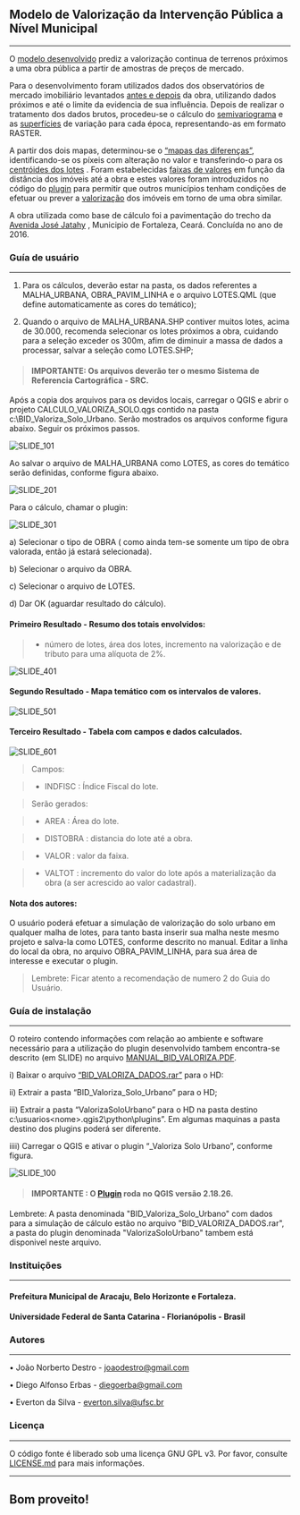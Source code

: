 ## Modelo de Valorização da Intervenção Pública a Nível Municipal

---

O [modelo desenvolvido](https://user-images.githubusercontent.com/60671104/74605560-03ff1d00-50a8-11ea-91dd-e32921332822.png)
 prediz a valorização continua de terrenos próximos a uma obra pública a partir de amostras de preços de mercado. 

Para o desenvolvimento foram utilizados dados dos observatórios de mercado imobiliário levantados [antes e depois](https://user-images.githubusercontent.com/60671104/74605557-019cc300-50a8-11ea-9187-296c13e45b3f.png) da obra, utilizando dados próximos e até o limite da evidencia de sua influência.
Depois de realizar o tratamento dos dados brutos, procedeu-se o cálculo do [semivariograma](https://user-images.githubusercontent.com/60671104/74606810-239b4300-50b2-11ea-86e5-b81dcd58573a.png)
 e as [superfícies](https://user-images.githubusercontent.com/60671104/74606715-88a26900-50b1-11ea-8982-e557c920f08d.png)
 de variação para cada época, representando-as em formato RASTER. 

A partir dos dois mapas, determinou-se o [“mapas das diferenças”](https://user-images.githubusercontent.com/60671104/74605558-02355980-50a8-11ea-8945-6f5cad648637.png), identificando-se os píxeis com alteração no valor e transferindo-o para os [centróides dos lotes](https://user-images.githubusercontent.com/60671104/74605561-0497b380-50a8-11ea-836c-06944b3f6afb.png)
. Foram estabelecidas [faixas de valores](https://user-images.githubusercontent.com/60671104/74605559-02cdf000-50a8-11ea-9b32-958869719785.png)
 em função da distância dos imóveis até a obra e estes valores foram introduzidos no código do [plugin](https://user-images.githubusercontent.com/60671104/74605562-0497b380-50a8-11ea-9ede-fb74850e713e.png) para permitir que outros municípios tenham condições de efetuar ou prever a [valorização](https://user-images.githubusercontent.com/60671104/74605563-05304a00-50a8-11ea-8353-6d56edf7cc20.PNG) dos imóveis em torno de uma obra similar. 
 
A obra utilizada como base de cálculo foi a pavimentação do trecho da [Avenida José Jatahy](https://user-images.githubusercontent.com/60671104/74607225-cacda980-50b5-11ea-83af-f43a0d9e0bdb.png)
, Municipio de Fortaleza, Ceará. Concluída no ano de 2016.

### Guía de usuário

---

1) Para os cálculos, deverão estar na pasta, os dados referentes a MALHA_URBANA, OBRA_PAVIM_LINHA e o arquivo LOTES.QML (que define automaticamente as cores do temático);

2) Quando o arquivo de MALHA_URBANA.SHP contiver muitos lotes, acima de 30.000, recomenda selecionar os lotes próximos a obra, cuidando
 para a seleção exceder os 300m, afim de diminuir a massa de dados a processar, salvar a seleção como LOTES.SHP;

> #### IMPORTANTE: Os arquivos deverão ter o mesmo Sistema de Referencia Cartográfica - SRC.

Após a copia dos arquivos para os devidos locais, carregar o QGIS e abrir o projeto CALCULO_VALORIZA_SOLO.qgs contido na pasta  c:\BID_Valoriza_Solo_Urbano. Serão mostrados os arquivos conforme figura abaixo. Seguir os próximos passos.

![SLIDE_101](https://user-images.githubusercontent.com/60671104/74444983-69f36680-4e54-11ea-920c-1e256ccce5f6.png)

Ao salvar o arquivo de MALHA_URBANA como LOTES, as cores do temático serão definidas, conforme figura abaixo. 

![SLIDE_201](https://user-images.githubusercontent.com/60671104/74446463-afb12e80-4e56-11ea-9b2f-1461cdf89657.png)

Para o cálculo, chamar o plugin:

![SLIDE_301](https://user-images.githubusercontent.com/60671104/74447992-f738ba00-4e58-11ea-83e4-9ce4f540c8ea.png)

a) Selecionar o tipo de OBRA ( como ainda tem-se somente um tipo de obra valorada, então já estará selecionada).

b) Selecionar o arquivo da OBRA.

c) Selecionar o arquivo de LOTES.

d) Dar OK (aguardar resultado do cálculo).

#### Primeiro Resultado - Resumo dos totais envolvidos: 

> - número de lotes, área dos lotes, incremento na valorização e de tributo para uma alíquota de 2%.

![SLIDE_401](https://user-images.githubusercontent.com/60671104/74448430-b55c4380-4e59-11ea-9cf9-0c0919eb0586.png)

#### Segundo Resultado - Mapa temático com os intervalos de valores. 

![SLIDE_501](https://user-images.githubusercontent.com/60671104/74449594-89da5880-4e5b-11ea-8ee2-cdfbf84828cf.png)

#### Terceiro Resultado - Tabela com campos e dados calculados. 

![SLIDE_601](https://user-images.githubusercontent.com/60671104/74449985-26045f80-4e5c-11ea-86eb-7069dd5cd3c3.png)

> Campos:

> - INDFISC : Índice Fiscal do lote.

> Serão gerados:

> - AREA : Área do lote.

> - DISTOBRA : distancia do lote até a obra.

> - VALOR : valor da faixa.

> - VALTOT : incremento do valor do lote após a materialização da obra (a ser acrescido ao valor cadastral).

#### Nota dos autores:

O usuário poderá efetuar a simulação de valorização do solo urbano em qualquer malha de lotes, para tanto basta inserir sua malha neste mesmo projeto e salva-la como LOTES, conforme descrito no manual. Editar a linha do local da obra, no arquivo OBRA_PAVIM_LINHA, para sua área de interesse e executar o plugin.

> Lembrete: Ficar atento a recomendação de numero 2 do Guia do Usuário.

### Guía de instalação

---

O roteiro contendo informações com relação ao ambiente e software necessário para a utilização do plugin desenvolvido tambem encontra-se descrito (em SLIDE) no arquivo [MANUAL_BID_VALORIZA.PDF](https://github.com/BIDValoraSoloUrbano/BID-Valoriza_Solo_Urbano/blob/master/MANUAL_BID_VALORIZA.pdf).

i) Baixar o arquivo [“BID_VALORIZA_DADOS.rar”](https://github.com/BIDValoraSoloUrbano/BID-Valoriza_Solo_Urbano/blob/master/BID_VALORIZA_DADOS.rar) para o HD:

ii) Extrair a pasta “BID_Valoriza_Solo_Urbano” para o HD;

iii) Extrair a pasta “ValorizaSoloUrbano” para o HD na pasta destino c:\usuarios\<nome>\.qgis2\python\plugins”. Em algumas maquinas a pasta destino dos plugins poderá ser diferente.

iiii) Carregar o QGIS e ativar o plugin “_Valoriza Solo Urbano”, conforme figura.

![SLIDE_100](https://user-images.githubusercontent.com/60671104/74443077-58f52600-4e51-11ea-96d2-17a4815c04dd.png)


> #### IMPORTANTE : O [Plugin](https://user-images.githubusercontent.com/60671104/74605555-006b9600-50a8-11ea-85a9-a51eddcd9ac0.png) roda no QGIS versão 2.18.26.


Lembrete: A pasta denominada "BID_Valoriza_Solo_Urbano" com dados para a simulação de cálculo estão no arquivo "BID_VALORIZA_DADOS.rar", a pasta do plugin denominada "ValorizaSoloUrbano" tambem está disponivel neste arquivo.



### Instituições

---

#### Prefeitura Municipal de Aracaju, Belo Horizonte e Fortaleza.

#### Universidade Federal de Santa Catarina - Florianópolis - Brasil

### Autores

---

•	João Norberto Destro - joaodestro@gmail.com

•	Diego Alfonso Erbas - diegoerba@gmail.com

•	Everton da Silva - everton.silva@ufsc.br

### Licença

---
O código fonte é liberado sob uma licença GNU GPL v3. Por favor, consulte 
[LICENSE.md](https://github.com/BIDValoraSoloUrbano/BID-Valoriza_Solo_Urbano/blob/master/LICENSE.md) para mais informações.

---

## Bom proveito!
